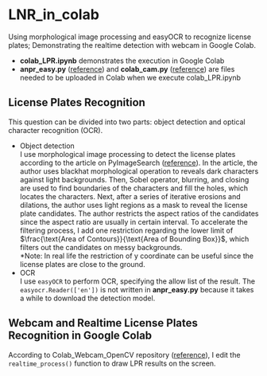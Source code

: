 # LNR_in_colab
Using morphological image processing and easyOCR to recognize license plates; Demonstrating the realtime detection with webcam in Google Colab.
* **colab_LPR.ipynb** demonstrates the execution in Google Colab
* **anpr_easy.py** ([reference](https://pyimagesearch.com/2020/09/21/opencv-automatic-license-number-plate-recognition-anpr-with-python/)) and **colab_cam.py** ([reference](https://github.com/OmniXRI/Colab_Webcam_OpenCV)) are files needed to be uploaded in Colab when we execute colab_LPR.ipynb

## License Plates Recognition
This question can be divided into two parts: object detection and optical character recognition (OCR). 
* Object detection<br>
I use morphological image processing to detect the license plates according to the article on PyImageSearch ([reference](https://pyimagesearch.com/2020/09/21/opencv-automatic-license-number-plate-recognition-anpr-with-python/)). In the article, the author uses blackhat morphological operation to reveals dark characters against light backgrounds. Then, Sobel operator, blurring, and closing are used to find boundaries of the characters and fill the holes, which locates the characters. Next, after a series of iterative erosions and dilations, the author uses light regions as a mask to reveal the license plate candidates. The author restricts the aspect ratios of the candidates since the aspect ratio are usually in certain interval. To accelerate the filtering process, I add one restriction regarding the lower limit of $\frac{\text{Area of Contours}}{\text{Area of Bounding Box}}$, which filters out the candidates on messy backgrounds.<br>
*Note: In real life the restriction of y coordinate can be useful since the license plates are close to the ground.
* OCR<br>
I use `easyOCR` to perform OCR, specifying the allow list of the result. The `easyocr.Reader(['en'])` is not written in **anpr_easy.py** because it takes a while to download the detection model.

## Webcam and Realtime License Plates Recognition in Google Colab
According to Colab_Webcam_OpenCV repository ([reference](https://github.com/OmniXRI/Colab_Webcam_OpenCV)), I edit the `realtime_process()` function to draw LPR results on the screen.
